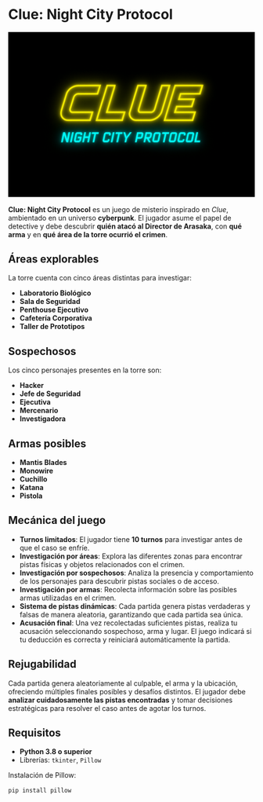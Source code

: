 # Clue: Night City Protocol

![Logo Clue](Images/Logo%20Clue.png)

**Clue: Night City Protocol** es un juego de misterio inspirado en *Clue*, ambientado en un universo **cyberpunk**. El jugador asume el papel de detective y debe descubrir **quién atacó al Director de Arasaka**, con **qué arma** y en **qué área de la torre ocurrió el crimen**.

## Áreas explorables

La torre cuenta con cinco áreas distintas para investigar:  
- **Laboratorio Biológico**  
- **Sala de Seguridad**  
- **Penthouse Ejecutivo**  
- **Cafetería Corporativa**  
- **Taller de Prototipos**  

## Sospechosos

Los cinco personajes presentes en la torre son:  
- **Hacker**  
- **Jefe de Seguridad**  
- **Ejecutiva**  
- **Mercenario**  
- **Investigadora**  

## Armas posibles

- **Mantis Blades**  
- **Monowire**  
- **Cuchillo**  
- **Katana**  
- **Pistola**  

## Mecánica del juego

- **Turnos limitados**: El jugador tiene **10 turnos** para investigar antes de que el caso se enfríe.  
- **Investigación por áreas**: Explora las diferentes zonas para encontrar pistas físicas y objetos relacionados con el crimen.  
- **Investigación por sospechosos**: Analiza la presencia y comportamiento de los personajes para descubrir pistas sociales o de acceso.  
- **Investigación por armas**: Recolecta información sobre las posibles armas utilizadas en el crimen.  
- **Sistema de pistas dinámicas**: Cada partida genera pistas verdaderas y falsas de manera aleatoria, garantizando que cada partida sea única.  
- **Acusación final**: Una vez recolectadas suficientes pistas, realiza tu acusación seleccionando sospechoso, arma y lugar. El juego indicará si tu deducción es correcta y reiniciará automáticamente la partida.  

## Rejugabilidad

Cada partida genera aleatoriamente al culpable, el arma y la ubicación, ofreciendo múltiples finales posibles y desafíos distintos. El jugador debe **analizar cuidadosamente las pistas encontradas** y tomar decisiones estratégicas para resolver el caso antes de agotar los turnos.

## Requisitos

- **Python 3.8 o superior**  
- Librerías: `tkinter`, `Pillow`  

Instalación de Pillow:  
```bash
pip install pillow
